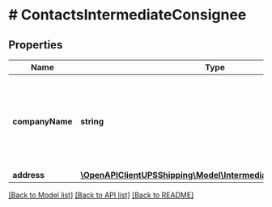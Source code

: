 # # ContactsIntermediateConsignee

## Properties

Name | Type | Description | Notes
------------ | ------------- | ------------- | -------------
**companyName** | **string** | Company Name or the Individual name of the Intermediate consignee.  Applicable for EEI form only. |
**address** | [**\OpenAPIClientUPSShipping\Model\IntermediateConsigneeAddress**](IntermediateConsigneeAddress.md) |  |

[[Back to Model list]](../../README.md#models) [[Back to API list]](../../README.md#endpoints) [[Back to README]](../../README.md)
